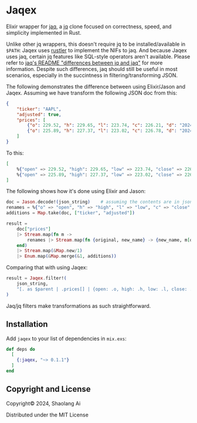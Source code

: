 # Jaqex
Elixir wrapper for [jaq](https://github.com/01mf02/jaq), a [jq](https://jqlang.github.io/jq/)
clone focused on correctness, speed, and simplicity implemented in Rust.

Unlike other jq wrappers, this doesn't require jq to be installed/available in `$PATH`:
Jaqex uses [rustler](https://hexdocs.pm/rustler/) to implement the NIFs to jaq.
And because Jaqex uses jaq, certain jq features like SQL-style operators aren't available.
Please refer to [jaq's README "differences between jq and jaq"][diff]
for more information. Despite such differences, jaq should still be useful in most
scenarios, especially in the succintness in filtering/transforming JSON.

The following demonstrates the difference between using Elixir/Jason and Jaqex. Assuming
we have transform the following JSON doc from this:

```json
{
    "ticker": "AAPL",
    "adjusted": true,
    "prices": [
        {"o": 229.52, "h": 229.65, "l": 223.74, "c": 226.21, "d": "2024-10-01"},
        {"o": 225.89, "h": 227.37, "l": 223.02, "c": 226.78, "d": "2024-10-02"}
    ]
}
```

To this:

```elixir
[
    %{"open" => 229.52, "high": 229.65, "low" => 223.74, "close" => 226.21, "date" => "2024-10-01", "ticker" => "AAPL", "adjusted": true},
    %{"open" => 225.89, "high": 227.37, "low" => 223.02, "close" => 226.78, "date" => "2024-10-02", "ticker" => "AAPL", "adjusted": true},
]
```

The following shows how it's done using Elixir and Jason:


```elixir
doc = Jason.decode!(json_string)    # assuming the contents are in json_string
renames = %{"o" => "open", "h" => "high", "l" => "low", "c" => "close", "d" => "date"}
additions = Map.take(doc, ["ticker", "adjusted"])

result =
    doc["prices"]
    |> Stream.map(fn m ->
        renames |> Stream.map(fn {original, new_name} -> {new_name, m[original]} end)
    end)
    |> Stream.map(&Map.new/1)
    |> Enum.map(&Map.merge(&1, additions))
```

Comparing that with using Jaqex:

```elixir
result = Jaqex.filter!(
    json_string,
    "[. as $parent | .prices[] | {open: .o, high: .h, low: .l, close: .c, date: .d, ticker: $parent.ticker, adjusted: $parent.ticker}]"
)
```

Jaq/jq filters make transformations as such straightforward.

[diff]: https://github.com/01mf02/jaq/blob/main/README.md#differences-between-jq-and-jaq

## Installation

Add `jaqex` to your list of dependencies in `mix.exs`:

```elixir
def deps do
  [
    {:jaqex, "~> 0.1.1"}
  ]
end
```

## Copyright and License
Copyright© 2024, Shaolang Ai

Distributed under the MIT License
